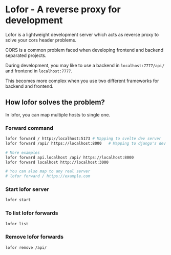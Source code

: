 # Lofor - A reverse proxy for development

Lofor is a lightweight development server which acts as reverse proxy to solve your cors header problems.

CORS is a common problem faced when developing frontend and backend separated projects.

During development, you may like to use a backend in `localhost:7777/api/` and
frontend in `localhost:7777`.

This becomes more complex when you use two different frameworks for backend and frontend.

## How lofor solves the problem?

In lofor, you can map multiple hosts to single one.

### Forward command

```bash
lofor forward / http://localhost:5173 # Mapping to svelte dev server
lofor forward /api/ https://localhost:8000   # Mapping to django's dev server

# More examples
lofor forward api.localhost /api/ https://localhost:8000
lofor forward localhost http://localhost:3000

# You can also map to any real server
# lofor forward / https://example.com
```

### Start lofor server

```bash
lofor start
```

### To list lofor forwards

```bash
lofor list
```

### Remove lofor forwards

```bash
lofor remove /api/
```



